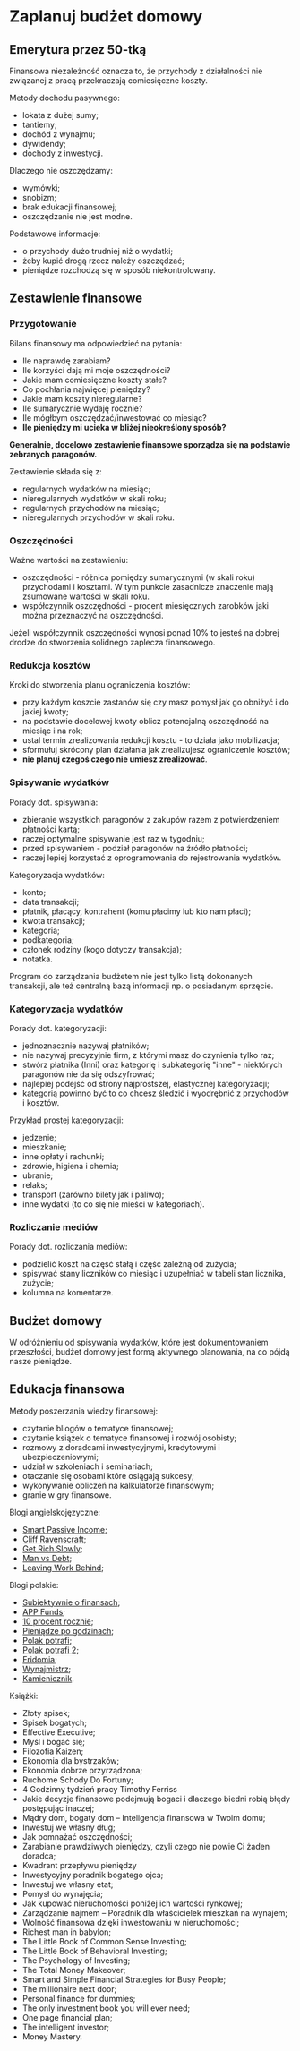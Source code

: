 # Zaplanuj budżet domowy

## Emerytura przez 50-tką

Finansowa niezależność oznacza to, że przychody z działalności nie związanej z pracą przekraczają comiesięczne koszty.

Metody dochodu pasywnego:
* lokata z dużej sumy;
* tantiemy;
* dochód z wynajmu;
* dywidendy;
* dochody z inwestycji.

Dlaczego nie oszczędzamy:
* wymówki;
* snobizm;
* brak edukacji finansowej;
* oszczędzanie nie jest modne.

Podstawowe informacje:
* o przychody dużo trudniej niż o wydatki;
* żeby kupić drogą rzecz należy oszczędzać;
* pieniądze rozchodzą się w sposób niekontrolowany.

## Zestawienie finansowe
### Przygotowanie

Bilans finansowy ma odpowiedzieć na pytania:
* Ile naprawdę zarabiam?
* Ile korzyści dają mi moje oszczędności?
* Jakie mam comiesięczne koszty stałe?
* Co pochłania najwięcej pieniędzy?
* Jakie mam koszty nieregularne?
* Ile sumarycznie wydaję rocznie?
* Ile mógłbym oszczędzać/inwestować co miesiąc?
* **Ile pieniędzy mi ucieka w bliżej nieokreślony sposób?**

**Generalnie, docelowo zestawienie finansowe sporządza się na podstawie zebranych paragonów.**

Zestawienie składa się z:
* regularnych wydatków na miesiąc;
* nieregularnych wydatków w skali roku;
* regularnych przychodów na miesiąc;
* nieregularnych przychodów w skali roku.

### Oszczędności

Ważne wartości na zestawieniu:
* oszczędności - różnica pomiędzy sumarycznymi (w skali roku) przychodami i kosztami. W tym punkcie zasadnicze znaczenie mają zsumowane wartości w skali roku.
* współczynnik oszczędności - procent miesięcznych zarobków jaki można przeznaczyć na oszczędności.

Jeżeli współczynnik oszczędności wynosi ponad 10% to jesteś na dobrej drodze do stworzenia solidnego zaplecza finansowego.

### Redukcja kosztów

Kroki do stworzenia planu ograniczenia kosztów:
* przy każdym koszcie zastanów się czy masz pomysł jak go obniżyć i do jakiej kwoty;
* na podstawie docelowej kwoty oblicz potencjalną oszczędność na miesiąc i na rok;
* ustal termin zrealizowania redukcji kosztu - to działa jako mobilizacja;
* sformułuj skrócony plan działania jak zrealizujesz ograniczenie kosztów;
* **nie planuj czegoś czego nie umiesz zrealizować**.

### Spisywanie wydatków

Porady dot. spisywania:
* zbieranie wszystkich paragonów z zakupów razem z potwierdzeniem płatności kartą;
* raczej optymalne spisywanie jest raz w tygodniu;
* przed spisywaniem - podział paragonów na źródło płatności;
* raczej lepiej korzystać z oprogramowania do rejestrowania wydatków.

Kategoryzacja wydatków:
* konto;
* data transakcji;
* płatnik, płacący, kontrahent (komu płacimy lub kto nam płaci);
* kwota transakcji;
* kategoria;
* podkategoria;
* członek rodziny (kogo dotyczy transakcja);
* notatka.

Program do zarządzania budżetem nie jest tylko listą dokonanych transakcji, ale też centralną bazą informacji np. o posiadanym sprzęcie.

### Kategoryzacja wydatków

Porady dot. kategoryzacji:
* jednoznacznie nazywaj płatników;
* nie nazywaj precyzyjnie firm, z którymi masz do czynienia tylko raz;
* stwórz płatnika (Inni) oraz kategorię i subkategorię "inne" - niektórych paragonów nie da się odszyfrować;
* najlepiej podejść od strony najprostszej, elastycznej kategoryzacji;
* kategorią powinno być to co chcesz śledzić i wyodrębnić z przychodów i kosztów.

Przykład prostej kategoryzacji:
* jedzenie;
* mieszkanie;
* inne opłaty i rachunki;
* zdrowie, higiena i chemia;
* ubranie;
* relaks;
* transport (zarówno bilety jak i paliwo);
* inne wydatki (to co się nie mieści w kategoriach).

### Rozliczanie mediów

Porady dot. rozliczania mediów:
* podzielić koszt na część stałą i część zależną od zużycia;
* spisywać stany liczników co miesiąc i uzupełniać w tabeli stan licznika, zużycie;
* kolumna na komentarze.

## Budżet domowy
W odróżnieniu od spisywania wydatków, które jest dokumentowaniem przeszłości, budżet domowy jest formą aktywnego planowania, na co pójdą nasze pieniądze.

## Edukacja finansowa

Metody poszerzania wiedzy finansowej:
* czytanie bliogów o tematyce finansowej;
* czytanie książek o tematyce finansowej i rozwój osobisty;
* rozmowy z doradcami inwestycyjnymi, kredytowymi i ubezpieczeniowymi;
* udział w szkoleniach i seminariach;
* otaczanie się osobami które osiągają sukcesy;
* wykonywanie obliczeń na kalkulatorze finansowym;
* granie w gry finansowe.

Blogi angielskojęzyczne:
* [Smart Passive Income](https://www.smartpassiveincome.com/blog/);
* [Cliff Ravenscraft](https://www.cliffravenscraft.com/);
* [Get Rich Slowly](https://www.getrichslowly.org/);
* [Man vs Debt](http://manvsdebt.com/);
* [Leaving Work Behind](https://leavingworkbehind.com/);

Blogi polskie:
* [Subiektywnie o finansach](http://samcik.blox.pl/html);
* [APP Funds](https://appfunds.blogspot.com/);
* [10 procent rocznie](https://10-procent-rocznie.blogspot.com/);
* [Pieniądze po godzinach](http://moneyafterhours.blogspot.com/);
* [Polak potrafi](http://polakcan.blogspot.com/);
* [Polak potrafi 2](http://polakcandwa.blogspot.com/);
* [Fridomia](http://fridomia.pl/);
* [Wynajmistrz](https://wynajmistrz.pl/);
* [Kamienicznik](https://kamienicznik.wordpress.com/).

Książki:
* Złoty spisek;
* Spisek bogatych;
* Effective Executive;
* Myśl i bogać się;
* Filozofia Kaizen;
* Ekonomia dla bystrzaków;
* Ekonomia dobrze przyrządzona;
* Ruchome Schody Do Fortuny;
* 4 Godzinny tydzień pracy Timothy Ferriss
* Jakie decyzje finansowe podejmują bogaci i dlaczego biedni robią błędy postępując inaczej;
* Mądry dom, bogaty dom – Inteligencja finansowa w Twoim domu;
* Inwestuj we własny dług;
* Jak pomnażać oszczędności;
* Zarabianie prawdziwych pieniędzy, czyli czego nie powie Ci żaden doradca;
* Kwadrant przepływu pieniędzy
* Inwestycyjny poradnik bogatego ojca;
* Inwestuj we własny etat;
* Pomysł do wynajęcia;
* Jak kupować nieruchomości poniżej ich wartości rynkowej;
* Zarządzanie najmem – Poradnik dla właścicielek mieszkań na wynajem;
* Wolność finansowa dzięki inwestowaniu w nieruchomości;
* Richest man in babylon;
* The Little Book of Common Sense Investing;
* The Little Book of Behavioral Investing;
* The Psychology of Investing;
* The Total Money Makeover;
* Smart and Simple Financial Strategies for Busy People;
* The millionaire next door;
* Personal finance for dummies;
* The only investment book you will ever need;
* One page financial plan;
* The intelligent investor;
* Money Mastery.
